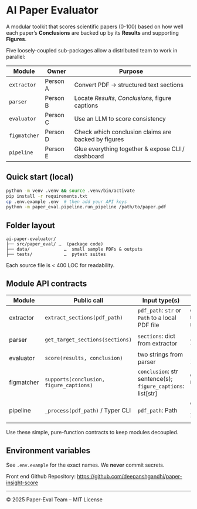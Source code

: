 # AI Paper Evaluator

A modular toolkit that scores scientific papers (0-100) based on how well each paper’s **Conclusions** are backed up by its **Results** and supporting **Figures**.

Five loosely-coupled sub-packages allow a distributed team to work in parallel:

| Module | Owner | Purpose |
| ------ | ----- | ------- |
| `extractor` | Person A | Convert PDF → structured text sections |
| `parser` | Person B | Locate *Results*, *Conclusions*, figure captions |
| `evaluator` | Person C | Use an LLM to score consistency |
| `figmatcher` | Person D | Check which conclusion claims are backed by figures |
| `pipeline` | Person E | Glue everything together & expose CLI / dashboard |

## Quick start (local)
```bash
python -m venv .venv && source .venv/bin/activate
pip install -r requirements.txt
cp .env.example .env  # then add your API keys
python -m paper_eval.pipeline.run_pipeline /path/to/paper.pdf
```

## Folder layout
```
ai-paper-evaluator/
├── src/paper_eval/ …  (package code)
├── data/             …  small sample PDFs & outputs
├── tests/            …  pytest suites
```

Each source file is < 400 LOC for readability.

## Module API contracts

| Module | Public call | Input type(s) | Output |
| ------ | ----------- | ------------- | ------ |
| extractor | `extract_sections(pdf_path)` | `pdf_path`: `str` or `Path` to a local PDF file | `dict[str, str]` mapping section name → raw text |
| parser | `get_target_sections(sections)` | `sections`: dict from extractor | `(results:str, conclusion:str, fig_caps:list[str])` |
| evaluator | `score(results, conclusion)` | two strings from parser | `(score:int, justification:str)` |
| figmatcher | `supports(conclusion, figure_captions)` | `conclusion`: str sentence(s); `figure_captions`: list[str] | `dict[str,bool]` mapping each claim → support flag |
| pipeline | `_process(pdf_path)` / Typer CLI | `pdf_path`: Path | dict with keys `score`, `justification`, `fig_support`, `pdf` |

Use these simple, pure-function contracts to keep modules decoupled.

## Environment variables
See `.env.example` for the exact names.  We **never** commit secrets.


Front end Github Repository: https://github.com/deepanshgandhi/paper-insight-score

---
© 2025 Paper-Eval Team – MIT License
